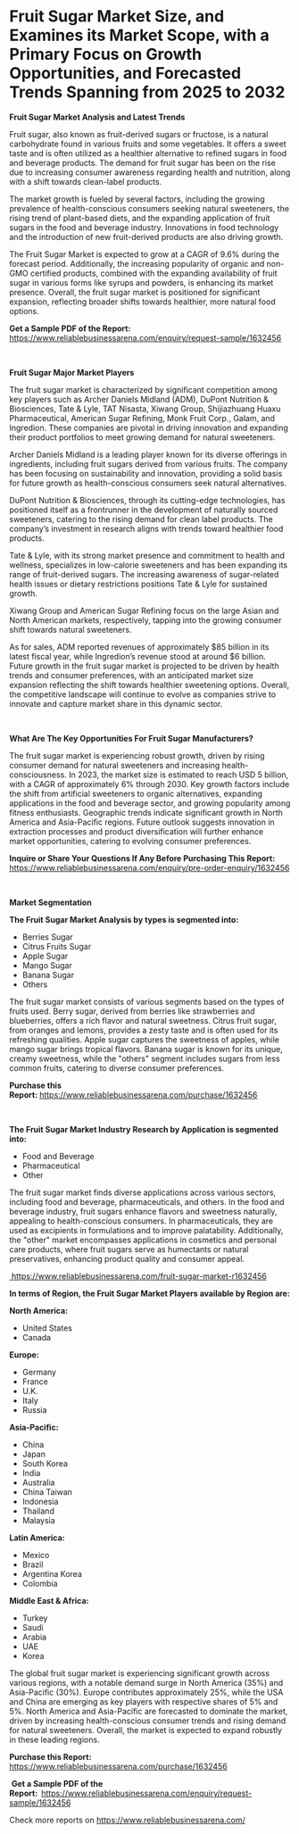 <p><h1>Fruit Sugar Market Size, and Examines its Market Scope, with a Primary Focus on Growth Opportunities, and Forecasted Trends Spanning from 2025 to 2032</h1></p><p><strong>Fruit Sugar Market Analysis and Latest Trends</strong></p>
<p><p>Fruit sugar, also known as fruit-derived sugars or fructose, is a natural carbohydrate found in various fruits and some vegetables. It offers a sweet taste and is often utilized as a healthier alternative to refined sugars in food and beverage products. The demand for fruit sugar has been on the rise due to increasing consumer awareness regarding health and nutrition, along with a shift towards clean-label products.</p><p>The market growth is fueled by several factors, including the growing prevalence of health-conscious consumers seeking natural sweeteners, the rising trend of plant-based diets, and the expanding application of fruit sugars in the food and beverage industry. Innovations in food technology and the introduction of new fruit-derived products are also driving growth. </p><p>The Fruit Sugar Market is expected to grow at a CAGR of 9.6% during the forecast period. Additionally, the increasing popularity of organic and non-GMO certified products, combined with the expanding availability of fruit sugar in various forms like syrups and powders, is enhancing its market presence. Overall, the fruit sugar market is positioned for significant expansion, reflecting broader shifts towards healthier, more natural food options.</p></p>
<p><strong>Get a Sample PDF of the Report:&nbsp;</strong> <a href="https://www.reliablebusinessarena.com/enquiry/request-sample/1632456?utm_campaign=2343&utm_medium=2&utm_source=Github&utm_content=ia&utm_term=14022025&utm_id=fruit-sugar">https://www.reliablebusinessarena.com/enquiry/request-sample/1632456</a></p>
<p>&nbsp;</p>
<p><strong>Fruit Sugar Major Market Players</strong></p>
<p><p>The fruit sugar market is characterized by significant competition among key players such as Archer Daniels Midland (ADM), DuPont Nutrition & Biosciences, Tate & Lyle, TAT Nisasta, Xiwang Group, Shijiazhuang Huaxu Pharmaceutical, American Sugar Refining, Monk Fruit Corp., Galam, and Ingredion. These companies are pivotal in driving innovation and expanding their product portfolios to meet growing demand for natural sweeteners.</p><p>Archer Daniels Midland is a leading player known for its diverse offerings in ingredients, including fruit sugars derived from various fruits. The company has been focusing on sustainability and innovation, providing a solid basis for future growth as health-conscious consumers seek natural alternatives.</p><p>DuPont Nutrition & Biosciences, through its cutting-edge technologies, has positioned itself as a frontrunner in the development of naturally sourced sweeteners, catering to the rising demand for clean label products. The company’s investment in research aligns with trends toward healthier food products.</p><p>Tate & Lyle, with its strong market presence and commitment to health and wellness, specializes in low-calorie sweeteners and has been expanding its range of fruit-derived sugars. The increasing awareness of sugar-related health issues or dietary restrictions positions Tate & Lyle for sustained growth.</p><p>Xiwang Group and American Sugar Refining focus on the large Asian and North American markets, respectively, tapping into the growing consumer shift towards natural sweeteners.</p><p>As for sales, ADM reported revenues of approximately $85 billion in its latest fiscal year, while Ingredion’s revenue stood at around $6 billion. Future growth in the fruit sugar market is projected to be driven by health trends and consumer preferences, with an anticipated market size expansion reflecting the shift towards healthier sweetening options. Overall, the competitive landscape will continue to evolve as companies strive to innovate and capture market share in this dynamic sector.</p></p>
<p>&nbsp;</p>
<p><strong>What Are The Key Opportunities For Fruit Sugar Manufacturers?</strong></p>
<p><p>The fruit sugar market is experiencing robust growth, driven by rising consumer demand for natural sweeteners and increasing health-consciousness. In 2023, the market size is estimated to reach USD 5 billion, with a CAGR of approximately 6% through 2030. Key growth factors include the shift from artificial sweeteners to organic alternatives, expanding applications in the food and beverage sector, and growing popularity among fitness enthusiasts. Geographic trends indicate significant growth in North America and Asia-Pacific regions. Future outlook suggests innovation in extraction processes and product diversification will further enhance market opportunities, catering to evolving consumer preferences.</p></p>
<p><strong>Inquire or Share Your Questions If Any Before Purchasing This Report:</strong> <a href="https://www.reliablebusinessarena.com/enquiry/pre-order-enquiry/1632456?utm_campaign=2343&utm_medium=2&utm_source=Github&utm_content=ia&utm_term=14022025&utm_id=fruit-sugar">https://www.reliablebusinessarena.com/enquiry/pre-order-enquiry/1632456</a></p>
<p>&nbsp;</p>
<p><strong>Market Segmentation</strong></p>
<p><strong>The Fruit Sugar Market Analysis by types is segmented into:</strong></p>
<p><ul><li>Berries Sugar</li><li>Citrus Fruits Sugar</li><li>Apple Sugar</li><li>Mango Sugar</li><li>Banana Sugar</li><li>Others</li></ul></p>
<p><p>The fruit sugar market consists of various segments based on the types of fruits used. Berry sugar, derived from berries like strawberries and blueberries, offers a rich flavor and natural sweetness. Citrus fruit sugar, from oranges and lemons, provides a zesty taste and is often used for its refreshing qualities. Apple sugar captures the sweetness of apples, while mango sugar brings tropical flavors. Banana sugar is known for its unique, creamy sweetness, while the "others" segment includes sugars from less common fruits, catering to diverse consumer preferences.</p></p>
<p><strong>Purchase this Report:&nbsp;</strong><a href="https://www.reliablebusinessarena.com/purchase/1632456?utm_campaign=2343&utm_medium=2&utm_source=Github&utm_content=ia&utm_term=14022025&utm_id=fruit-sugar">https://www.reliablebusinessarena.com/purchase/1632456</a></p>
<p>&nbsp;</p>
<p><strong>The Fruit Sugar Market Industry Research by Application is segmented into:</strong></p>
<p><ul><li>Food and Beverage</li><li>Pharmaceutical</li><li>Other</li></ul></p>
<p><p>The fruit sugar market finds diverse applications across various sectors, including food and beverage, pharmaceuticals, and others. In the food and beverage industry, fruit sugars enhance flavors and sweetness naturally, appealing to health-conscious consumers. In pharmaceuticals, they are used as excipients in formulations and to improve palatability. Additionally, the "other" market encompasses applications in cosmetics and personal care products, where fruit sugars serve as humectants or natural preservatives, enhancing product quality and consumer appeal.</p></p>
<p><a href="https://www.reliablebusinessarena.com/fruit-sugar-market-r1632456?utm_campaign=2343&utm_medium=2&utm_source=Github&utm_content=ia&utm_term=14022025&utm_id=fruit-sugar">&nbsp;https://www.reliablebusinessarena.com/fruit-sugar-market-r1632456</a></p>
<p><strong>In terms of Region, the Fruit Sugar Market Players available by Region are:</strong></p>
<p>
    <p> <strong> North America: </strong>
        <ul>
            <li>United States</li>
            <li>Canada</li>
        </ul>
        </p> 
    <p> <strong> Europe: </strong>
        <ul>
            <li>Germany</li>
            <li>France</li>
            <li>U.K.</li>
            <li>Italy</li>
            <li>Russia</li>
        </ul>
        </p> 
    <p> <strong> Asia-Pacific: </strong>
        <ul>
            <li>China</li>
            <li>Japan</li>
            <li>South Korea</li>
            <li>India</li>
            <li>Australia</li>
            <li>China Taiwan</li>
            <li>Indonesia</li>
            <li>Thailand</li>
            <li>Malaysia</li>
        </ul>
        </p> 
    <p> <strong> Latin America: </strong>
        <ul>
            <li>Mexico</li>
            <li>Brazil</li>
            <li>Argentina Korea</li>
            <li>Colombia</li>
        </ul>
        </p> 
    <p> <strong> Middle East & Africa: </strong>
        <ul>
            <li>Turkey</li>
            <li>Saudi</li>
            <li>Arabia</li>
            <li>UAE</li>
            <li>Korea</li>
        </ul>
    </p>
    </p>
<p><p>The global fruit sugar market is experiencing significant growth across various regions, with a notable demand surge in North America (35%) and Asia-Pacific (30%). Europe contributes approximately 25%, while the USA and China are emerging as key players with respective shares of 5% and 5%. North America and Asia-Pacific are forecasted to dominate the market, driven by increasing health-conscious consumer trends and rising demand for natural sweeteners. Overall, the market is expected to expand robustly in these leading regions.</p></p>
<p><strong>Purchase this Report: </strong><a href="https://www.reliablebusinessarena.com/purchase/1632456?utm_campaign=2343&utm_medium=2&utm_source=Github&utm_content=ia&utm_term=14022025&utm_id=fruit-sugar">https://www.reliablebusinessarena.com/purchase/1632456</a></p>
<p>&nbsp;<strong>Get a Sample PDF of the Report:&nbsp;&nbsp;</strong><a href="https://www.reliablebusinessarena.com/enquiry/request-sample/1632456?utm_campaign=2343&utm_medium=2&utm_source=Github&utm_content=ia&utm_term=14022025&utm_id=fruit-sugar">https://www.reliablebusinessarena.com/enquiry/request-sample/1632456</a></p>
<p><strong></strong></p>
<p>Check more reports on <a href="https://www.reliablebusinessarena.com/?utm_campaign=2343&utm_medium=2&utm_source=Github&utm_content=ia&utm_term=14022025&utm_id=fruit-sugar">https://www.reliablebusinessarena.com/</a></p>